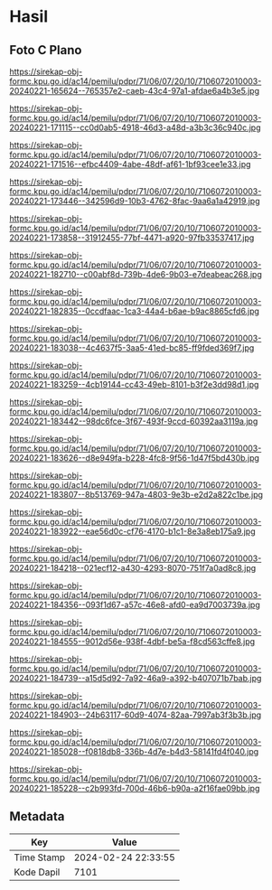 # Hasil

## Foto C Plano

https://sirekap-obj-formc.kpu.go.id/ac14/pemilu/pdpr/71/06/07/20/10/7106072010003-20240221-165624--765357e2-caeb-43c4-97a1-afdae6a4b3e5.jpg

https://sirekap-obj-formc.kpu.go.id/ac14/pemilu/pdpr/71/06/07/20/10/7106072010003-20240221-171115--cc0d0ab5-4918-46d3-a48d-a3b3c36c940c.jpg

https://sirekap-obj-formc.kpu.go.id/ac14/pemilu/pdpr/71/06/07/20/10/7106072010003-20240221-171516--efbc4409-4abe-48df-af61-1bf93cee1e33.jpg

https://sirekap-obj-formc.kpu.go.id/ac14/pemilu/pdpr/71/06/07/20/10/7106072010003-20240221-173446--342596d9-10b3-4762-8fac-9aa6a1a42919.jpg

https://sirekap-obj-formc.kpu.go.id/ac14/pemilu/pdpr/71/06/07/20/10/7106072010003-20240221-173858--31912455-77bf-4471-a920-97fb33537417.jpg

https://sirekap-obj-formc.kpu.go.id/ac14/pemilu/pdpr/71/06/07/20/10/7106072010003-20240221-182710--c00abf8d-739b-4de6-9b03-e7deabeac268.jpg

https://sirekap-obj-formc.kpu.go.id/ac14/pemilu/pdpr/71/06/07/20/10/7106072010003-20240221-182835--0ccdfaac-1ca3-44a4-b6ae-b9ac8865cfd6.jpg

https://sirekap-obj-formc.kpu.go.id/ac14/pemilu/pdpr/71/06/07/20/10/7106072010003-20240221-183038--4c4637f5-3aa5-41ed-bc85-ff9fded369f7.jpg

https://sirekap-obj-formc.kpu.go.id/ac14/pemilu/pdpr/71/06/07/20/10/7106072010003-20240221-183259--4cb19144-cc43-49eb-8101-b3f2e3dd98d1.jpg

https://sirekap-obj-formc.kpu.go.id/ac14/pemilu/pdpr/71/06/07/20/10/7106072010003-20240221-183442--98dc6fce-3f67-493f-9ccd-60392aa3119a.jpg

https://sirekap-obj-formc.kpu.go.id/ac14/pemilu/pdpr/71/06/07/20/10/7106072010003-20240221-183626--d8e949fa-b228-4fc8-9f56-1d47f5bd430b.jpg

https://sirekap-obj-formc.kpu.go.id/ac14/pemilu/pdpr/71/06/07/20/10/7106072010003-20240221-183807--8b513769-947a-4803-9e3b-e2d2a822c1be.jpg

https://sirekap-obj-formc.kpu.go.id/ac14/pemilu/pdpr/71/06/07/20/10/7106072010003-20240221-183922--eae56d0c-cf76-4170-b1c1-8e3a8eb175a9.jpg

https://sirekap-obj-formc.kpu.go.id/ac14/pemilu/pdpr/71/06/07/20/10/7106072010003-20240221-184218--021ecf12-a430-4293-8070-751f7a0ad8c8.jpg

https://sirekap-obj-formc.kpu.go.id/ac14/pemilu/pdpr/71/06/07/20/10/7106072010003-20240221-184356--093f1d67-a57c-46e8-afd0-ea9d7003739a.jpg

https://sirekap-obj-formc.kpu.go.id/ac14/pemilu/pdpr/71/06/07/20/10/7106072010003-20240221-184555--9012d56e-938f-4dbf-be5a-f8cd563cffe8.jpg

https://sirekap-obj-formc.kpu.go.id/ac14/pemilu/pdpr/71/06/07/20/10/7106072010003-20240221-184739--a15d5d92-7a92-46a9-a392-b407071b7bab.jpg

https://sirekap-obj-formc.kpu.go.id/ac14/pemilu/pdpr/71/06/07/20/10/7106072010003-20240221-184903--24b63117-60d9-4074-82aa-7997ab3f3b3b.jpg

https://sirekap-obj-formc.kpu.go.id/ac14/pemilu/pdpr/71/06/07/20/10/7106072010003-20240221-185028--f0818db8-336b-4d7e-b4d3-58141fd4f040.jpg

https://sirekap-obj-formc.kpu.go.id/ac14/pemilu/pdpr/71/06/07/20/10/7106072010003-20240221-185228--c2b993fd-700d-46b6-b90a-a2f16fae09bb.jpg


## Metadata

| Key        | Value               |
| ---------- | ------------------- |
| Time Stamp | 2024-02-24 22:33:55 |
| Kode Dapil | 7101                |




